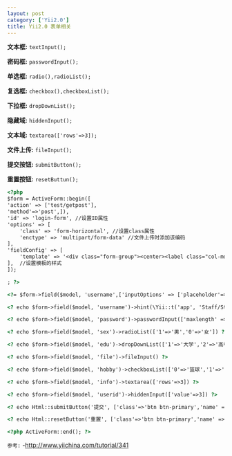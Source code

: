 ```yaml
---
layout: post
category: ['Yii2.0']
title: Yii2.0 表单相关
---
```


**文本框:** `textInput();`

**密码框:** `passwordInput();`

**单选框:** `radio(),radioList();`

**复选框:** `checkbox(),checkboxList();`

**下拉框:** `dropDownList();`

**隐藏域:** `hiddenInput();`

**文本域:** `textarea(['rows'=>3]);`

**文件上传:** `fileInput();`

**提交按钮:** `submitButton();`

**重置按钮:** `resetButtun();`

```html
<?php
$form = ActiveForm::begin([
'action' => ['test/getpost'],
'method'=>'post',]),
'id' => 'login-form', //设置ID属性
'options' => [
    'class' => 'form-horizontal', //设置class属性
    'enctype' => 'multipart/form-data' //文件上传时添加该编码
],
'fieldConfig' => [
    'template' => '<div class="form-group"><center><label class="col-md-2 control-label" for="type-name-field">{label}</label></center><div class="col-md-8 controls">{input}{error}</div></div>'
],  //设置模板的样式
]);

; ?>

<?= $form->field($model, 'username',['inputOptions' => ['placeholder'=>'请输入用户名','class' => 'ipt'],'template'=>'<div class="form-group"><div class="col-md-8 controls">{label}{input}{error}</div></div>'])->textInput(['maxlength' => 20,"style"=>"width:200px; height:30px;"]) ?>

<? echo $form->field($model, 'username')->hint(\Yii::t('app', 'Staff/Student Number'))->textInput(['maxlength' => 20]) ?>// hint()表单设置默认描述信息

<? echo $form->field($model, 'password')->passwordInput(['maxlength' => 20]) ?>

<? echo $form->field($model, 'sex')->radioList(['1'=>'男','0'=>'女']) ?>

<? echo $form->field($model, 'edu')->dropDownList(['1'=>'大学','2'=>'高中','3'=>'初中'], ['prompt'=>'请选择','value'=>$model->id,'style'=>'width:120px']) ?>// value设置默认值

<? echo $form->field($model, 'file')->fileInput() ?>

<? echo $form->field($model, 'hobby')->checkboxList(['0'=>'篮球','1'=>'足球','2'=>'羽毛球','3'=>'乒乓球']) ?>

<? echo $form->field($model, 'info')->textarea(['rows'=>3]) ?>

<? echo $form->field($model, 'userid')->hiddenInput(['value'=>3]) ?>

<? echo Html::submitButton('提交', ['class'=>'btn btn-primary','name' =>'submit-button']) ?>

<? echo Html::resetButton('重置', ['class'=>'btn btn-primary','name' =>'submit-button']) ?>

<?php ActiveForm::end(); ?>
```



`参考:`
-<http://www.yiichina.com/tutorial/341>
